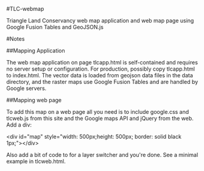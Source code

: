 #TLC-webmap

Triangle Land Conservancy web map application and web map page using Google Fusion Tables and GeoJSON.js

#Notes

##Mapping Application

The web map application on page tlcapp.html is self-contained and requires no server setup or configuration.
For production, possibly copy tlcapp.html to index.html. The vector data is loaded from geojson data files in
the data directory, and the raster maps use Google Fusion Tables and are handled by Google servers.

##Mapping web page

To add this map on a web page all you need is to include google.css and tlcweb.js from this site and the Google maps
API and jQuery from the web. Add a div:

&lt;div id="map" style="width: 500px;height: 500px; border: solid black 1px;"&gt;&lt;/div&gt;

Also add a bit of code to for a layer switcher and you're done. See a minimal example in tlcweb.html.